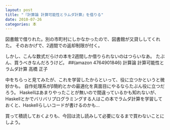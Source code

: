 ```yaml
---
layout: post
title: "『計算論 計算可能性とラムダ計算』を借りる"
date: 2010-07-26
categories: 本
---
```

図書館で借りれた。別の市町村にしかなかったので、図書館が又貸ししてくれた。
そのおかげで、2週間での返却制限が付く。

しかし、こんな数式だらけの本を2週間しか借りられないのはつらいなあ。
たぶん、買うべきなんだろうけど。
 ##(amazon 4764901846)  計算論 計算可能性とラムダ計算  高橋 正子

中をちらっと見てみたが、これを学習したからといって、役に立つかというと微妙かも。
自作処理系がβ簡約とかの最適化を真面目にやるならたぶん役に立つだろう。
Haskellはあまりやったことが無いので間違っているかも知れないが、Haskellとかでバリバリプログラミングする人はこの本でラムダ計算を学習しておくと、Haskellらしいコードが書けるのかも…

買って積読しておくよりも、今回は流し読みして必要になるまで買わないことにしよう。
